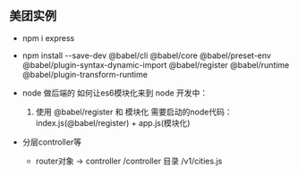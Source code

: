 ## 美团实例
  - npm i express
  - npm install --save-dev @babel/cli @babel/core @babel/preset-env @babel/plugin-syntax-dynamic-import @babel/register @babel/runtime @babel/plugin-transform-runtime

  - node 做后端的
    如何让es6模块化来到 node 开发中：
      1. 使用 @babel/register 和 模块化 需要启动的node代码：
        index.js(@babel/register) + app.js(模块化)
  - 分层controller等
    - router对象 -> controller
      /controller 目录
        /v1/cities.js